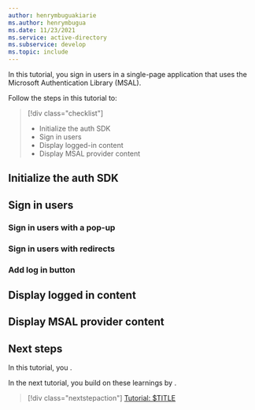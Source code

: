 ```yaml
---
author: henrymbuguakiarie
ms.author: henrymbugua
ms.date: 11/23/2021
ms.service: active-directory
ms.subservice: develop
ms.topic: include
---
```


In this tutorial, you sign in users in a single-page application that uses the Microsoft Authentication Library (MSAL).

Follow the steps in this tutorial to:

> [!div class="checklist"]
>
> - Initialize the auth SDK
> - Sign in users
> - Display logged-in content
> - Display MSAL provider content

## Initialize the auth SDK

## Sign in users

### Sign in users with a pop-up

### Sign in users with redirects

### Add log in button

## Display logged in content

## Display MSAL provider content

## Next steps

In this tutorial, you <!-- $TASKS_COMPLETED_AND_LEARNINGS_HERE -->.

In the next tutorial, you build on these learnings by <!-- $TASKS_AND_LEARNINGS_IN_NEXT_TUTORIAL_HERE -->.

> [!div class="nextstepaction"] 
> [Tutorial: $TITLE](../../web-app-tutorial-05-call-web-api-graph.md)
